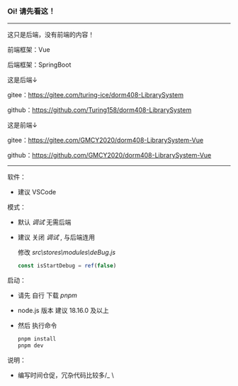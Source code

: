 ### Oi! 请先看这！
***
这只是后端，没有前端的内容！

前端框架：Vue

后端框架：SpringBoot

这是后端↓

gitee：https://gitee.com/turing-ice/dorm408-LibrarySystem

github：https://github.com/Turing158/dorm408-LibrarySystem

这是前端↓

gitee：https://gitee.com/GMCY2020/dorm408-LibrarySystem-Vue

github：https://github.com/GMCY2020/dorm408-LibrarySystem-Vue

***

软件：

- 建议 VSCode

模式：

- 默认 *调试* 无需后端
- 建议 关闭 *调试* , 与后端连用

  修改 *src\stores\modules\deBug.js*
  ```js
  const isStartDebug = ref(false)
  ```
启动：

- 请先 自行 下载 *pnpm*
- node.js 版本 建议 18.16.0 及以上
- 然后 执行命令

  ```cmd
  pnpm install
  pnpm dev
  ```

说明：
  - 编写时间仓促，冗杂代码比较多/_ \